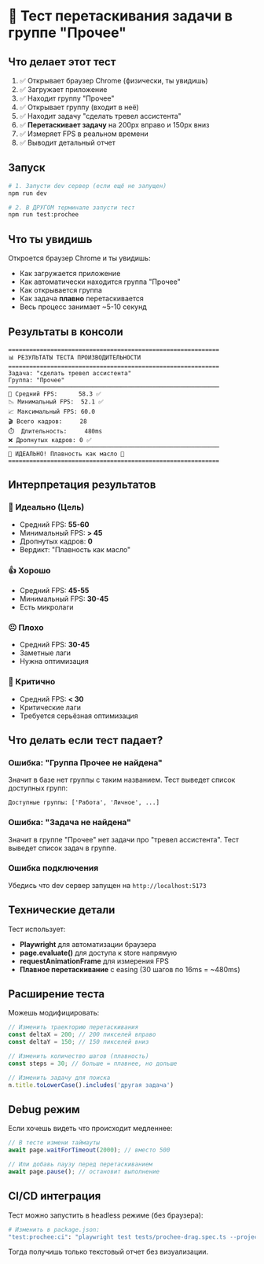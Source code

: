 # 🎯 Тест перетаскивания задачи в группе "Прочее"

## Что делает этот тест

1. ✅ Открывает браузер Chrome (физически, ты увидишь)
2. ✅ Загружает приложение
3. ✅ Находит группу "Прочее"
4. ✅ Открывает группу (входит в неё)
5. ✅ Находит задачу "сделать тревел ассистента"
6. ✅ **Перетаскивает задачу** на 200px вправо и 150px вниз
7. ✅ Измеряет FPS в реальном времени
8. ✅ Выводит детальный отчет

## Запуск

```bash
# 1. Запусти dev сервер (если ещё не запущен)
npm run dev

# 2. В ДРУГОМ терминале запусти тест
npm run test:prochee
```

## Что ты увидишь

Откроется браузер Chrome и ты увидишь:
- Как загружается приложение
- Как автоматически находится группа "Прочее"
- Как открывается группа
- Как задача **плавно** перетаскивается
- Весь процесс занимает ~5-10 секунд

## Результаты в консоли

```
============================================================
📊 РЕЗУЛЬТАТЫ ТЕСТА ПРОИЗВОДИТЕЛЬНОСТИ
============================================================
Задача: "сделать тревел ассистента"
Группа: "Прочее"
────────────────────────────────────────────────────────────
🎯 Средний FPS:      58.3 ✅
📉 Минимальный FPS:  52.1 ✅
📈 Максимальный FPS: 60.0
🎬 Всего кадров:     28
⏱️  Длительность:     480ms
❌ Дропнутых кадров: 0 ✅
────────────────────────────────────────────────────────────
🎉 ИДЕАЛЬНО! Плавность как масло 🧈
============================================================
```

## Интерпретация результатов

### 🎉 Идеально (Цель)
- Средний FPS: **55-60**
- Минимальный FPS: **> 45**
- Дропнутых кадров: **0**
- Вердикт: "Плавность как масло"

### 👍 Хорошо
- Средний FPS: **45-55**
- Минимальный FPS: **30-45**
- Есть микролаги

### 😐 Плохо
- Средний FPS: **30-45**
- Заметные лаги
- Нужна оптимизация

### 🐌 Критично
- Средний FPS: **< 30**
- Критические лаги
- Требуется серьёзная оптимизация

## Что делать если тест падает?

### Ошибка: "Группа Прочее не найдена"
Значит в базе нет группы с таким названием. Тест выведет список доступных групп:
```
Доступные группы: ['Работа', 'Личное', ...]
```

### Ошибка: "Задача не найдена"
Значит в группе "Прочее" нет задачи про "тревел ассистента". Тест выведет список задач в группе.

### Ошибка подключения
Убедись что dev сервер запущен на `http://localhost:5173`

## Технические детали

Тест использует:
- **Playwright** для автоматизации браузера
- **page.evaluate()** для доступа к store напрямую
- **requestAnimationFrame** для измерения FPS
- **Плавное перетаскивание** с easing (30 шагов по 16ms = ~480ms)

## Расширение теста

Можешь модифицировать:

```typescript
// Изменить траекторию перетаскивания
const deltaX = 200; // 200 пикселей вправо
const deltaY = 150; // 150 пикселей вниз

// Изменить количество шагов (плавность)
const steps = 30; // больше = плавнее, но дольше

// Изменить задачу для поиска
n.title.toLowerCase().includes('другая задача')
```

## Debug режим

Если хочешь видеть что происходит медленнее:

```typescript
// В тесте измени таймауты
await page.waitForTimeout(2000); // вместо 500

// Или добавь паузу перед перетаскиванием
await page.pause(); // остановит выполнение
```

## CI/CD интеграция

Тест можно запустить в headless режиме (без браузера):

```bash
# Изменить в package.json:
"test:prochee:ci": "playwright test tests/prochee-drag.spec.ts --project=chromium"
```

Тогда получишь только текстовый отчет без визуализации.
